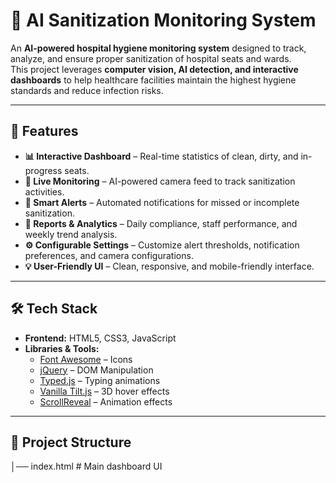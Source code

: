 # 🏥 AI Sanitization Monitoring System

An **AI-powered hospital hygiene monitoring system** designed to track, analyze, and ensure proper sanitization of hospital seats and wards.  
This project leverages **computer vision, AI detection, and interactive dashboards** to help healthcare facilities maintain the highest hygiene standards and reduce infection risks.

---

## 🚀 Features

- **📊 Interactive Dashboard** – Real-time statistics of clean, dirty, and in-progress seats.
- **🎥 Live Monitoring** – AI-powered camera feed to track sanitization activities.
- **🔔 Smart Alerts** – Automated notifications for missed or incomplete sanitization.
- **📑 Reports & Analytics** – Daily compliance, staff performance, and weekly trend analysis.
- **⚙️ Configurable Settings** – Customize alert thresholds, notification preferences, and camera configurations.
- **💡 User-Friendly UI** – Clean, responsive, and mobile-friendly interface.

---

## 🛠️ Tech Stack

- **Frontend:** HTML5, CSS3, JavaScript  
- **Libraries & Tools:**  
  - [Font Awesome](https://fontawesome.com/) – Icons  
  - [jQuery](https://jquery.com/) – DOM Manipulation  
  - [Typed.js](https://github.com/mattboldt/typed.js/) – Typing animations  
  - [Vanilla Tilt.js](https://micku7zu.github.io/vanilla-tilt.js/) – 3D hover effects  
  - [ScrollReveal](https://scrollrevealjs.org/) – Animation effects  

---

## 📂 Project Structure
│── index.html # Main dashboard UI
